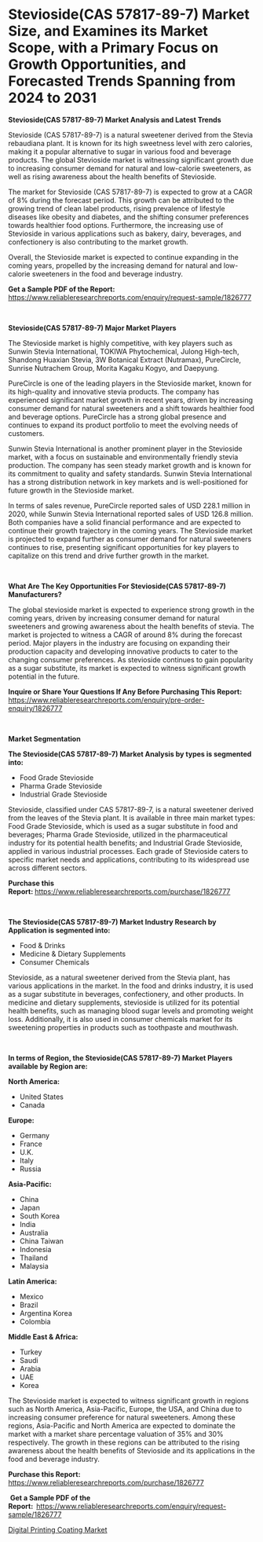 <p><h1>Stevioside(CAS 57817-89-7) Market Size, and Examines its Market Scope, with a Primary Focus on Growth Opportunities, and Forecasted Trends Spanning from 2024 to 2031</h1></p><p><strong>Stevioside(CAS 57817-89-7) Market Analysis and Latest Trends</strong></p>
<p><p>Stevioside (CAS 57817-89-7) is a natural sweetener derived from the Stevia rebaudiana plant. It is known for its high sweetness level with zero calories, making it a popular alternative to sugar in various food and beverage products. The global Stevioside market is witnessing significant growth due to increasing consumer demand for natural and low-calorie sweeteners, as well as rising awareness about the health benefits of Stevioside.</p><p>The market for Stevioside (CAS 57817-89-7) is expected to grow at a CAGR of 8% during the forecast period. This growth can be attributed to the growing trend of clean label products, rising prevalence of lifestyle diseases like obesity and diabetes, and the shifting consumer preferences towards healthier food options. Furthermore, the increasing use of Stevioside in various applications such as bakery, dairy, beverages, and confectionery is also contributing to the market growth.</p><p>Overall, the Stevioside market is expected to continue expanding in the coming years, propelled by the increasing demand for natural and low-calorie sweeteners in the food and beverage industry.</p></p>
<p><strong>Get a Sample PDF of the Report:&nbsp;</strong> <a href="https://www.reliableresearchreports.com/enquiry/request-sample/1826777">https://www.reliableresearchreports.com/enquiry/request-sample/1826777</a></p>
<p>&nbsp;</p>
<p><strong>Stevioside(CAS 57817-89-7) Major Market Players</strong></p>
<p><p>The Stevioside market is highly competitive, with key players such as Sunwin Stevia International, TOKIWA Phytochemical, Julong High-tech, Shandong Huaxian Stevia, 3W Botanical Extract (Nutramax), PureCircle, Sunrise Nutrachem Group, Morita Kagaku Kogyo, and Daepyung.</p><p>PureCircle is one of the leading players in the Stevioside market, known for its high-quality and innovative stevia products. The company has experienced significant market growth in recent years, driven by increasing consumer demand for natural sweeteners and a shift towards healthier food and beverage options. PureCircle has a strong global presence and continues to expand its product portfolio to meet the evolving needs of customers.</p><p>Sunwin Stevia International is another prominent player in the Stevioside market, with a focus on sustainable and environmentally friendly stevia production. The company has seen steady market growth and is known for its commitment to quality and safety standards. Sunwin Stevia International has a strong distribution network in key markets and is well-positioned for future growth in the Stevioside market.</p><p>In terms of sales revenue, PureCircle reported sales of USD 228.1 million in 2020, while Sunwin Stevia International reported sales of USD 126.8 million. Both companies have a solid financial performance and are expected to continue their growth trajectory in the coming years. The Stevioside market is projected to expand further as consumer demand for natural sweeteners continues to rise, presenting significant opportunities for key players to capitalize on this trend and drive further growth in the market.</p></p>
<p>&nbsp;</p>
<p><strong>What Are The Key Opportunities For Stevioside(CAS 57817-89-7) Manufacturers?</strong></p>
<p><p>The global stevioside market is expected to experience strong growth in the coming years, driven by increasing consumer demand for natural sweeteners and growing awareness about the health benefits of stevia. The market is projected to witness a CAGR of around 8% during the forecast period. Major players in the industry are focusing on expanding their production capacity and developing innovative products to cater to the changing consumer preferences. As stevioside continues to gain popularity as a sugar substitute, its market is expected to witness significant growth potential in the future.</p></p>
<p><strong>Inquire or Share Your Questions If Any Before Purchasing This Report:</strong> <a href="https://www.reliableresearchreports.com/enquiry/pre-order-enquiry/1826777">https://www.reliableresearchreports.com/enquiry/pre-order-enquiry/1826777</a></p>
<p>&nbsp;</p>
<p><strong>Market Segmentation</strong></p>
<p><strong>The Stevioside(CAS 57817-89-7) Market Analysis by types is segmented into:</strong></p>
<p><ul><li>Food Grade Stevioside</li><li>Pharma Grade Stevioside</li><li>Industrial Grade Stevioside</li></ul></p>
<p><p>Stevioside, classified under CAS 57817-89-7, is a natural sweetener derived from the leaves of the Stevia plant. It is available in three main market types: Food Grade Stevioside, which is used as a sugar substitute in food and beverages; Pharma Grade Stevioside, utilized in the pharmaceutical industry for its potential health benefits; and Industrial Grade Stevioside, applied in various industrial processes. Each grade of Stevioside caters to specific market needs and applications, contributing to its widespread use across different sectors.</p></p>
<p><strong>Purchase this Report:&nbsp;</strong><a href="https://www.reliableresearchreports.com/purchase/1826777">https://www.reliableresearchreports.com/purchase/1826777</a></p>
<p>&nbsp;</p>
<p><strong>The Stevioside(CAS 57817-89-7) Market Industry Research by Application is segmented into:</strong></p>
<p><ul><li>Food & Drinks</li><li>Medicine & Dietary Supplements</li><li>Consumer Chemicals</li></ul></p>
<p><p>Stevioside, as a natural sweetener derived from the Stevia plant, has various applications in the market. In the food and drinks industry, it is used as a sugar substitute in beverages, confectionery, and other products. In medicine and dietary supplements, stevioside is utilized for its potential health benefits, such as managing blood sugar levels and promoting weight loss. Additionally, it is also used in consumer chemicals market for its sweetening properties in products such as toothpaste and mouthwash.</p></p>
<p>&nbsp;</p>
<p><strong>In terms of Region, the Stevioside(CAS 57817-89-7) Market Players available by Region are:</strong></p>
<p>
    <p> <strong> North America: </strong>
        <ul>
            <li>United States</li>
            <li>Canada</li>
        </ul>
        </p> 
    <p> <strong> Europe: </strong>
        <ul>
            <li>Germany</li>
            <li>France</li>
            <li>U.K.</li>
            <li>Italy</li>
            <li>Russia</li>
        </ul>
        </p> 
    <p> <strong> Asia-Pacific: </strong>
        <ul>
            <li>China</li>
            <li>Japan</li>
            <li>South Korea</li>
            <li>India</li>
            <li>Australia</li>
            <li>China Taiwan</li>
            <li>Indonesia</li>
            <li>Thailand</li>
            <li>Malaysia</li>
        </ul>
        </p> 
    <p> <strong> Latin America: </strong>
        <ul>
            <li>Mexico</li>
            <li>Brazil</li>
            <li>Argentina Korea</li>
            <li>Colombia</li>
        </ul>
        </p> 
    <p> <strong> Middle East & Africa: </strong>
        <ul>
            <li>Turkey</li>
            <li>Saudi</li>
            <li>Arabia</li>
            <li>UAE</li>
            <li>Korea</li>
        </ul>
    </p>
    </p>
<p><p>The Stevioside market is expected to witness significant growth in regions such as North America, Asia-Pacific, Europe, the USA, and China due to increasing consumer preference for natural sweeteners. Among these regions, Asia-Pacific and North America are expected to dominate the market with a market share percentage valuation of 35% and 30% respectively. The growth in these regions can be attributed to the rising awareness about the health benefits of Stevioside and its applications in the food and beverage industry.</p></p>
<p><strong>Purchase this Report: </strong><a href="https://www.reliableresearchreports.com/purchase/1826777">https://www.reliableresearchreports.com/purchase/1826777</a></p>
<p>&nbsp;<strong>Get a Sample PDF of the Report:&nbsp;&nbsp;</strong><a href="https://www.reliableresearchreports.com/enquiry/request-sample/1826777">https://www.reliableresearchreports.com/enquiry/request-sample/1826777</a></p>
<p><strong></strong></p>
<p><p><a href="https://copper-carbon-84f.notion.site/Decoding-the-Digital-Printing-Coating-Market-A-Deep-Dive-into-the-Latest-Market-Trends-Market-Segm-fe1742f0da9d4f1e9bb464e47be4f818">Digital Printing Coating Market</a></p></p>